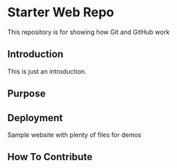 # Starter Web Repo

This repository is for showing how Git and GitHub work

## Introduction
This is just an introduction.

## Purpose

## Deployment

Sample website with plenty of files for demos

## How To Contribute